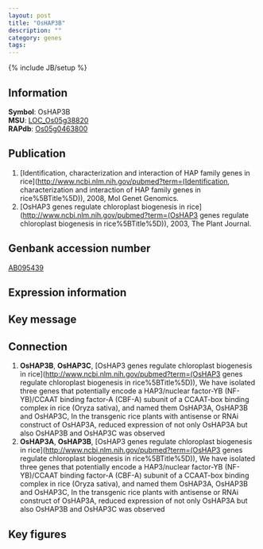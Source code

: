 ```yaml
---
layout: post
title: "OsHAP3B"
description: ""
category: genes
tags: 
---
```

{% include JB/setup %}

## Information
__Symbol__: OsHAP3B  
__MSU__: [LOC_Os05g38820](http://rice.plantbiology.msu.edu/cgi-bin/ORF_infopage.cgi?orf=LOC_Os05g38820)  
__RAPdb__: [Os05g0463800](http://rapdb.dna.affrc.go.jp/viewer/gbrowse_details/irgsp1?name=Os05g0463800)  

## Publication
1. [Identification, characterization and interaction of HAP family genes in rice](http://www.ncbi.nlm.nih.gov/pubmed?term=(Identification, characterization and interaction of HAP family genes in rice%5BTitle%5D)), 2008, Mol Genet Genomics.
2. [OsHAP3 genes regulate chloroplast biogenesis in rice](http://www.ncbi.nlm.nih.gov/pubmed?term=(OsHAP3 genes regulate chloroplast biogenesis in rice%5BTitle%5D)), 2003, The Plant Journal.

## Genbank accession number
[AB095439](http://www.ncbi.nlm.nih.gov/nuccore/AB095439)

## Expression information

## Key message

## Connection
1. __OsHAP3B__, __OsHAP3C__, [OsHAP3 genes regulate chloroplast biogenesis in rice](http://www.ncbi.nlm.nih.gov/pubmed?term=(OsHAP3 genes regulate chloroplast biogenesis in rice%5BTitle%5D)), We have isolated three genes that potentially encode a HAP3/nuclear factor-YB (NF-YB)/CCAAT binding factor-A (CBF-A) subunit of a CCAAT-box binding complex in rice (Oryza sativa), and named them OsHAP3A, OsHAP3B and OsHAP3C, In the transgenic rice plants with antisense or RNAi construct of OsHAP3A, reduced expression of not only OsHAP3A but also OsHAP3B and OsHAP3C was observed
2. __OsHAP3A__, __OsHAP3B__, [OsHAP3 genes regulate chloroplast biogenesis in rice](http://www.ncbi.nlm.nih.gov/pubmed?term=(OsHAP3 genes regulate chloroplast biogenesis in rice%5BTitle%5D)), We have isolated three genes that potentially encode a HAP3/nuclear factor-YB (NF-YB)/CCAAT binding factor-A (CBF-A) subunit of a CCAAT-box binding complex in rice (Oryza sativa), and named them OsHAP3A, OsHAP3B and OsHAP3C, In the transgenic rice plants with antisense or RNAi construct of OsHAP3A, reduced expression of not only OsHAP3A but also OsHAP3B and OsHAP3C was observed

## Key figures


